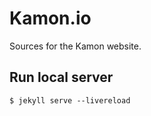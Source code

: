 Kamon.io
========
Sources for the Kamon website.

Run local server
----------------
```
$ jekyll serve --livereload
```
